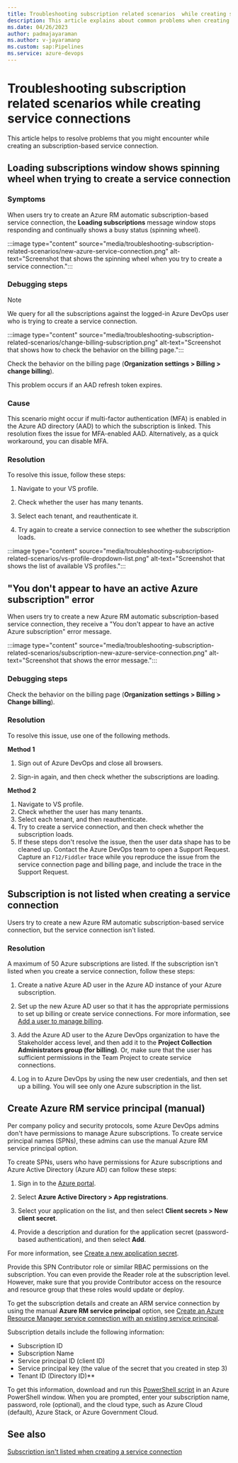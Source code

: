 ```yaml
---
title: Troubleshooting subscription related scenarios  while creating service connections
description: This article explains about common problems when creating subscription related service connections.
ms.date: 04/26/2023
author: padmajayaraman
ms.author: v-jayaramanp
ms.custom: sap:Pipelines
ms.service: azure-devops
---
```


# Troubleshooting subscription related scenarios while creating service connections

This article helps to resolve problems that you might encounter while creating an subscription-based service connection.

## Loading subscriptions window shows spinning wheel when trying to create a service connection

### Symptoms

When users try to create an Azure RM automatic subscription-based service connection, the **Loading subscriptions** message window stops responding and continually shows a busy status (spinning wheel).

:::image type="content" source="media/troubleshooting-subscription-related-scenarios/new-azure-service-connection.png" alt-text="Screenshot that shows the spinning wheel when you try to create a service connection.":::

### Debugging steps

> [!NOTE]
> We query for all the subscriptions against the logged-in Azure DevOps user who is trying to create a service connection.

:::image type="content" source="media/troubleshooting-subscription-related-scenarios/change-billing-subscription.png" alt-text="Screenshot that shows how to check the behavior on the billing page.":::

Check the behavior on the billing page (**Organization settings > Billing > change billing**).

This problem occurs if an AAD refresh token expires.

### Cause

This scenario might occur if multi-factor authentication (MFA) is enabled in the Azure AD directory (AAD) to which the subscription is linked. This resolution fixes the issue for MFA-enabled AAD. Alternatively, as a quick workaround, you can disable MFA.

### Resolution

To resolve this issue, follow these steps:

1. Navigate to your VS profile.

1. Check whether the user has many tenants.

1. Select each tenant, and reauthenticate it.

1. Try again to create a service connection to see whether the subscription loads.

:::image type="content" source="media/troubleshooting-subscription-related-scenarios/vs-profile-dropdown-list.png" alt-text="Screenshot that shows the list of available VS profiles.":::

## "You don't appear to have an active Azure subscription" error

When users try to create a new Azure RM automatic subscription-based service connection, they receive a "You don't appear to have an active Azure subscription" error message.

:::image type="content" source="media/troubleshooting-subscription-related-scenarios/subscription-new-azure-service-connection.png" alt-text="Screenshot that shows the error message.":::

### Debugging steps

Check the behavior on the billing page (**Organization settings > Billing > Change billing**).

### Resolution

To resolve this issue, use one of the following methods.

**Method 1**

1. Sign out of Azure DevOps and close all browsers.

1. Sign-in again, and then check whether the subscriptions are loading.

**Method 2**

1. Navigate to VS profile.
1. Check whether the user has many tenants.
1. Select each tenant, and then reauthenticate.
1. Try to create a service connection, and then check whether the subscription loads.
1. If these steps don't resolve the issue, then the user data shape has to be cleaned up. Contact the Azure DevOps team to open a Support Request. Capture an `F12/Fiddler` trace while you reproduce the issue from the service connection page and billing page, and include the trace in the Support Request.

## Subscription is not listed when creating a service connection

Users try to create a new Azure RM automatic subscription-based service connection, but the service connection isn't listed.

### Resolution

A maximum of 50 Azure subscriptions are listed. If the subscription isn't listed when you create a service connection, follow these steps:

1. Create a native Azure AD user in the Azure AD instance of your Azure subscription.

1. Set up the new Azure AD user so that it has the appropriate permissions to set up billing or create service connections. For more information, see [Add a user to manage billing](/azure/devops/organizations/billing/add-backup-billing-managers?view=azure-devops&preserve-view=true).

1. Add the Azure AD user to the Azure DevOps organization to have the Stakeholder access level, and then add it to the **Project Collection Administrators group (for billing)**. Or, make sure that the user has sufficient permissions in the Team Project to create service connections.

1. Log in to Azure DevOps by using the new user credentials, and then set up a billing. You will see only one Azure subscription in the list.

## Create Azure RM service principal (manual)

Per company policy and security protocols, some Azure DevOps admins don't have permissions to manage Azure subscriptions. To create service principal names (SPNs), these admins can use the manual Azure RM service principal option.

To create SPNs, users who have permissions for Azure subscriptions and Azure Active Directory (Azure AD) can follow these steps:

1. Sign in to the [Azure portal](https://ms.portal.azure.com/#home).

1. Select **Azure Active Directory > App registrations**.

1. Select your application on the list, and then select **Client secrets > New client secret**.

1. Provide a description and duration for the application secret (password-based authentication), and then select **Add**.

For more information, see [Create a new application secret](/azure/active-directory/develop/howto-create-service-principal-portal).

Provide this SPN Contributor role or similar RBAC permissions on the subscription. You can even provide the Reader role at the subscription level. However, make sure that you provide Contributor access on the resource and resource group that these roles would update or deploy.

To get the subscription details and create an ARM service connection by using the manual **Azure RM service principal** option, see [Create an Azure Resource Manager service connection with an existing service principal](/azure/devops/pipelines/library/connect-to-azure?view=azure-devops&preserve-view=true).

Subscription details include the following information:

- Subscription ID
- Subscription Name
- Service principal ID (client ID)
- Service principal key (the value of the secret that you created in step 3)
- Tenant ID (Directory ID)**

To get this information, download and run this [PowerShell script](https://github.com/microsoft/azure-pipelines-extensions/blob/master/TaskModules/powershell/Azure/SPNCreation.ps1) in an Azure PowerShell window. When you are prompted, enter your subscription name, password, role (optional), and the cloud type, such as Azure Cloud (default), Azure Stack, or Azure Government Cloud.

## See also

[Subscription isn't listed when creating a service connection](/azure/devops/pipelines/release/azure-rm-endpoint?view=azure-devops&preserve-view=true)

